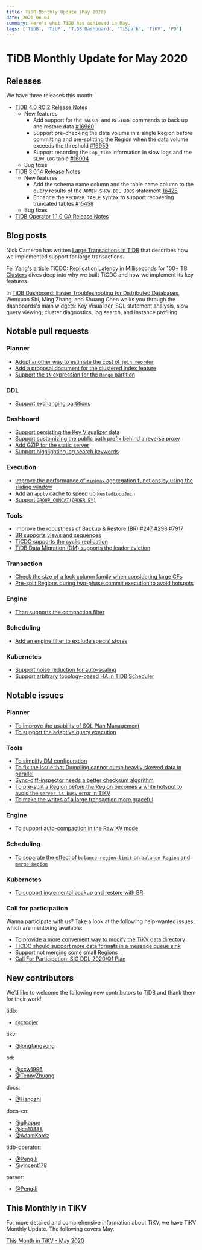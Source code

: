 ```yaml
---
title: TiDB Monthly Update (May 2020)
date: 2020-06-01
summary: Here's what TiDB has achieved in May.
tags: ['TiDB', 'TiUP', 'TiDB Dashboard', 'TiSpark', 'TiKV', 'PD']
---
```


# TiDB Monthly Update for May 2020

## Releases

We have three releases this month:

+ [TiDB 4.0 RC.2 Release Notes](https://pingcap.com/docs/stable/releases/release-4.0.0-rc.2/)
    + New features
        + Add support for the `BACKUP` and `RESTORE` commands to back up and restore data [#16960](https://github.com/pingcap/tidb/pull/16960)
        + Support pre-checking the data volume in a single Region before committing and pre-splitting the Region when the data volume exceeds the threshold [#16959](https://github.com/pingcap/tidb/pull/16959)
        + Support recording the `Cop_time` information in slow logs and the `SLOW_LOG` table [#16904](https://github.com/pingcap/tidb/pull/16904)
    + Bug fixes
+ [TiDB 3.0.14 Release Notes](https://pingcap.com/docs/stable/releases/release-3.0.14/)
    + New features
        + Add the schema name column and the table name column to the query results of the `ADMIN SHOW DDL JOBS` statement [16428](https://github.com/pingcap/tidb/pull/16428)
        + Enhance the `RECOVER TABLE` syntax to support recovering truncated tables [#15458](https://github.com/pingcap/tidb/pull/15458)
    + Bug fixes
+ [TiDB Operator 1.1.0 GA Release Notes](https://github.com/pingcap/tidb-operator/releases/tag/v1.1.0)

## Blog posts

Nick Cameron has written [Large Transactions in TiDB](https://pingcap.com/blog/large-transactions-in-tidb/) that describes how we implemented support for large transactions.

Fei Yang's article [TiCDC: Replication Latency in Milliseconds for 100+ TB Clusters](https://pingcap.com/blog/replication-latency-in-milliseconds-for-100-tb-clusters/) dives deep into why we built TiCDC and how we implement its key features.

In [TiDB Dashboard: Easier Troubleshooting for Distributed Databases](https://pingcap.com/blog/easier-troubleshooting-for-distributed-databases/), Wenxuan Shi, Ming Zhang, and Shuang Chen walks you through the dashboards's main widgets: Key Visualizer, SQL statement analysis, slow query viewing, cluster diagnostics, log search, and instance profiling.

## Notable pull requests

### Planner

+ [Adopt another way to estimate the cost of `join reorder`](https://github.com/pingcap/tidb/pull/17414)
+ [Add a proposal document for the clustered index feature](https://github.com/pingcap/tidb/pull/17044)
+ [Support the `IN` expression for the `Range` partition](https://github.com/pingcap/tidb/pull/17210)

### DDL

+ [Support exchanging partitions](https://github.com/pingcap/tidb/pull/17149)

### Dashboard

+ [Support persisting the Key Visualizer data](https://github.com/pingcap-incubator/tidb-dashboard/pull/449)
+ [Support customizing the public path prefix behind a reverse proxy](https://github.com/pingcap-incubator/tidb-dashboard/pull/504)
+ [Add GZIP for the static server](https://github.com/pingcap-incubator/tidb-dashboard/pull/514)
+ [Support highlighting log search keywords](https://github.com/pingcap-incubator/tidb-dashboard/pull/522)

### Execution

+ [Improve the performance of `min`/`max` aggregation functions by using the sliding window](https://github.com/pingcap/tidb/pull/16819)
+ [Add an `apply` cache to speed up `NestedLoopJoin`](https://github.com/pingcap/tidb/pull/17039)
+ [Support `GROUP_CONCAT(ORDER BY)`](https://github.com/pingcap/tidb/pull/17184)

### Tools

+ Improve the robustness of Backup & Restore (BR) [#247](https://github.com/pingcap/br/pull/247) [#298](https://github.com/pingcap/br/pull/298) [#7917](https://github.com/tikv/tikv/pull/7917)
+ [BR supports views and sequences](https://github.com/pingcap/br/pull/242)
+ [TiCDC supports the cyclic replication](https://github.com/pingcap/ticdc/pull/509)
+ [TiDB Data Migration (DM) supports the leader eviction](https://github.com/pingcap/dm/pull/670)

### Transaction

+ [Check the size of a lock column family when considering large CFs](https://github.com/tikv/tikv/pull/7676)
+ [Pre-split Regions during two-phase commit execution to avoid hotspots](https://github.com/pingcap/tidb/pull/16920)

### Engine

+ [Titan supports the compaction filter](https://github.com/tikv/titan/pull/164)

### Scheduling

+ [Add an engine filter to exclude special stores](https://github.com/pingcap/pd/pull/2426)

### Kubernetes

+ [Support noise reduction for auto-scaling](https://github.com/pingcap/tidb-operator/pull/2307)
+ [Support arbitrary topology-based HA in TiDB Scheduler](https://github.com/pingcap/tidb-operator/pull/2366)

## Notable issues

### Planner

+ [To improve the usability of SQL Plan Management](https://github.com/pingcap/tidb/issues/17466)
+ [To support the adaptive query execution](https://github.com/pingcap/tidb/issues/17471)

### Tools

+ [To simplify DM configuration](https://github.com/pingcap/dm/issues/691)
+ [To fix the issue that Dumpling cannot dump heavily skewed data in parallel](https://github.com/pingcap/dumpling/issues/75)
+ [Sync-diff-inspector needs a better checksum algorithm](https://github.com/pingcap/tidb-tools/issues/344)
+ [To pre-split a Region before the Region becomes a write hotspot to avoid the `server is busy` error in TiKV](https://github.com/pingcap/tidb/issues/16573)
+ [To make the writes of a large transaction more graceful](https://github.com/tikv/tikv/issues/7624)

### Engine

+ [To support auto-compaction in the Raw KV mode](https://github.com/tikv/tikv/issues/7870)

### Scheduling

+ [To separate the effect of `balance-region-limit` on `balance Region` and `merge Region`](https://github.com/pingcap/pd/issues/2432)

### Kubernetes

+ [To support incremental backup and restore with BR](https://github.com/pingcap/tidb-operator/issues/2409)

### Call for participation

Wanna participate with us? Take a look at the following help-wanted issues, which are mentoring available:

+ [To provide a more convenient way to modify the TiKV data directory](https://github.com/pingcap/tidb-operator/issues/1525)
+ [TiCDC should support more data formats in a message queue sink](https://github.com/pingcap/ticdc/issues/607)
+ [Support not merging some small Regions](https://github.com/pingcap/pd/issues/2171)
+ [Call For Participation: SIG DDL 2020/Q1 Plan](https://github.com/pingcap/tidb/issues/14800)

## New contributors

We’d like to welcome the following new contributors to TiDB and thank them for their work!

tidb:

+ [@crodjer](https://github.com/crodjer)

tikv:

+ [@longfangsong](https://github.com/longfangsong)

pd:

+ [@ccw1996](https://github.com/ccw1996)
+ [@TennyZhuang](https://github.com/TennyZhuang)

docs:

+ [@Hangzhi](https://github.com/Hangzhi)

docs-cn:

+ [@glkappe](https://github.com/glkappe)
+ [@ica10888](https://github.com/ica10888)
+ [@AdamKorcz](https://github.com/AdamKorcz)

tidb-operator:

+ [@PengJi](https://github.com/PengJi)
+ [@vincent178](https://github.com/vincent178)

parser:

+ [@PengJi](https://github.com/PengJi)

## This Monthly in TiKV

For more detailed and comprehensive information about TiKV, we have TiKV Monthly Update. The following covers May.

[This Month in TiKV - May 2020](https://tikv.org/blog/monthly-may-2020/)
